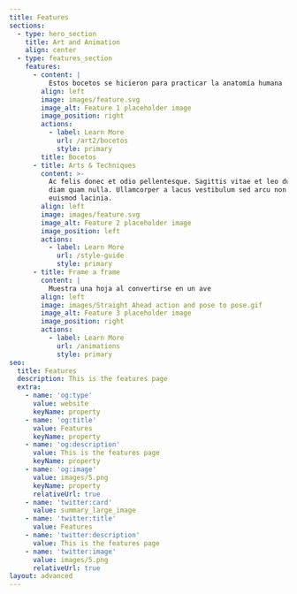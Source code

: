 ```yaml
---
title: Features
sections:
  - type: hero_section
    title: Art and Animation
    align: center
  - type: features_section
    features:
      - content: |
          Estos bocetos se hicieron para practicar la anatomía humana
        align: left
        image: images/feature.svg
        image_alt: Feature 1 placeholder image
        image_position: right
        actions:
          - label: Learn More
            url: /art2/bocetos
            style: primary
        title: Bocetos
      - title: Arts & Techniques
        content: >-
          Ac felis donec et odio pellentesque. Sagittis vitae et leo duis ut
          diam quam nulla. Ullamcorper a lacus vestibulum sed arcu non odio
          euismod lacinia.
        align: left
        image: images/feature.svg
        image_alt: Feature 2 placeholder image
        image_position: left
        actions:
          - label: Learn More
            url: /style-guide
            style: primary
      - title: Frame a frame
        content: |
          Muestra una hoja al convertirse en un ave 
        align: left
        image: images/Straight Ahead action and pose to pose.gif
        image_alt: Feature 3 placeholder image
        image_position: right
        actions:
          - label: Learn More
            url: /animations
            style: primary
seo:
  title: Features
  description: This is the features page
  extra:
    - name: 'og:type'
      value: website
      keyName: property
    - name: 'og:title'
      value: Features
      keyName: property
    - name: 'og:description'
      value: This is the features page
      keyName: property
    - name: 'og:image'
      value: images/5.png
      keyName: property
      relativeUrl: true
    - name: 'twitter:card'
      value: summary_large_image
    - name: 'twitter:title'
      value: Features
    - name: 'twitter:description'
      value: This is the features page
    - name: 'twitter:image'
      value: images/5.png
      relativeUrl: true
layout: advanced
---
```

